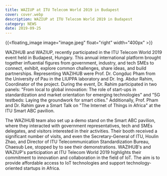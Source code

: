 ```yaml
---
title: WAZIUP at ITU Telecom World 2019 in Budapest
cover: cover.webp
description: WAZIUP at ITU Telecom World 2019 in Budapest
category: NEWS
date: 2019-09-25
---
```


<!-- ![image](cover.webp) -->
<!-- {{<floating_image image="cover.webp" float="right" width="450px" >}} -->
{{<floating_image image="image.jpeg" float="right" width="400px" >}}

WAZIHUB and WAZIUP, recently participated in the ITU Telecom World 2019 event held in Budapest, Hungary. This annual international platform brought together influential figures from government, industry, and tech SMEs to connect, exhibit, explore common challenges, share ideas, and build partnerships.
Representing WAZIHUB were Prof. Dr. Congduc Pham from the University of Pau in the LIUPPA laboratory and Dr. Ing. Abdur Rahim, Coordinator of the project. During the event, Dr. Rahim participated in two panels: "From local to global innovation: The role of start-ups in standardization and market orientation for emerging technologies" and "5G testbeds: Laying the groundwork for smart cities." Additionally, Prof. Pham and Dr. Rahim gave a Smart Talk on "The Internet of Things in Africa" at the ITU Smart ABC pavilion.


The WAZIHUB team also set up a demo stand on the Smart ABC pavilion, where they interacted with government representatives, tech and SMEs delegates, and visitors interested in their activities. Their booth received a significant number of visits, and even the Secretary-General of ITU, Houlin Zhao, and Director of ITU Telecommunication Standardization Bureau, Chaesub Lee, stopped by to see their demonstrations.
WAZIHUB's and WAZIUP's participation at ITU Telecom World 2019 highlights their commitment to innovation and collaboration in the field of IoT. The aim is to provide affordable access to IoT technologies and support technology-oriented startups in Africa.
